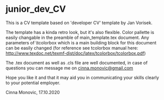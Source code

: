 # junior_dev_CV

This is a CV template based on 'developer CV' template by Jan Vorisek. 

The template has a kinda retro look, but it's also flexible. Color pallette is easily changable in the preamble 
of main_template.tex document. Any parameters of \tcolorbox which is a main building block for this document 
can be easily changed (for reference see tcolorbox manual here: http://www.texdoc.net/texmf-dist/doc/latex/tcolorbox/tcolorbox.pdf)

The .tex document as well as .cls file are well documented, in case of questions you can message me on 
cinna.monovic@gmail.com

Hope you like it and that it may aid you in communicating your skills clearly to your potential employer.

Cinna Monovic, 17.10.2020

